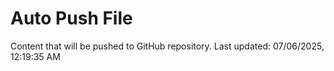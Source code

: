 # Auto Push File

Content that will be pushed to GitHub repository.
Last updated: 07/06/2025, 12:19:35 AM